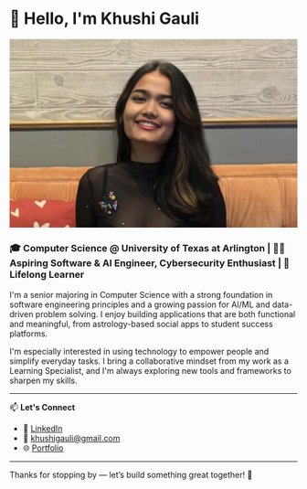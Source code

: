 # 👋 Hello, I'm Khushi Gauli

![Profile Picture](./picture.png) 
### 🎓 Computer Science @ University of Texas at Arlington | 👩‍💻 Aspiring Software & AI Engineer, Cybersecurity Enthusiast | 🌟 Lifelong Learner

I'm a senior majoring in Computer Science with a strong foundation in software engineering principles and a growing passion for AI/ML and data-driven problem solving. I enjoy building applications that are both functional and meaningful, from astrology-based social apps to student success platforms.

I'm especially interested in using technology to empower people and simplify everyday tasks. I bring a collaborative mindset from my work as a Learning Specialist, and I'm always exploring new tools and frameworks to sharpen my skills.

---

📫 **Let's Connect**

- 🔗 [LinkedIn](https://www.linkedin.com/in/khushigauli/)
- 📧 khushigauli@gmail.com
- 🌐 [Portfolio](https://shi-web.github.io/Portfolio/)

---

Thanks for stopping by — let’s build something great together! 🚀
